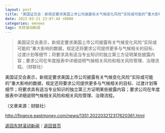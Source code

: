 ```yaml
---
layout: post
title: "美国证交会：新规定要求美国上市公司披露有关气候变化风险“实际或可能的”重大影响的数据"
date: 2022-03-21 23:07:44 +0800
categories: emnews
tags: 东财滚动新闻
---
```

> 美国证交会表示，新规定要求美国上市公司披露有关气候变化风险“实际或可能的”重大影响的数据，规定还将要求公司提供更多与气候相关的目标、过渡计划等细节；将要求具有适当专业知识的独立第三方证明某些披露内容；要求公司在年度报表中详细说明气候相关风险和相关风险管理、治理流程。（财联社）

<p>美国证交会表示，新规定要求美国上市公司披露有关气候变化风险“实际或可能的”重大影响的数据，规定还将要求公司提供更多与气候相关的目标、过渡计划等细节；将要求具有适当专业知识的独立第三方证明某些披露内容；要求公司在年度报表中详细说明气候相关风险和相关风险管理、治理流程。 </p><p class="em_media">（文章来源：财联社）</p>

<http://finance.eastmoney.com/news/1351,202203212317620361.html>

[返回东财滚动新闻](//finews.withounder.com/emnews/)｜[返回首页](//finews.withounder.com/)